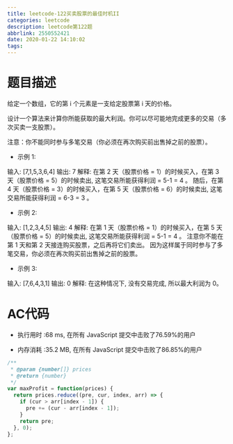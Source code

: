 ```yaml
---
title: leetcode-122买卖股票的最佳时机II
categories: leetcode
description: leetcode第122题
abbrlink: 2550552421
date: 2020-01-22 14:10:02
tags:
---
```


# 题目描述

给定一个数组，它的第 i 个元素是一支给定股票第 i 天的价格。

设计一个算法来计算你所能获取的最大利润。你可以尽可能地完成更多的交易（多次买卖一支股票）。

注意：你不能同时参与多笔交易（你必须在再次购买前出售掉之前的股票）。

* 示例 1:

输入: [7,1,5,3,6,4]
输出: 7
解释: 在第 2 天（股票价格 = 1）的时候买入，在第 3 天（股票价格 = 5）的时候卖出, 这笔交易所能获得利润 = 5-1 = 4 。
     随后，在第 4 天（股票价格 = 3）的时候买入，在第 5 天（股票价格 = 6）的时候卖出, 这笔交易所能获得利润 = 6-3 = 3 。

* 示例 2:

输入: [1,2,3,4,5]
输出: 4
解释: 在第 1 天（股票价格 = 1）的时候买入，在第 5 天 （股票价格 = 5）的时候卖出, 这笔交易所能获得利润 = 5-1 = 4 。
     注意你不能在第 1 天和第 2 天接连购买股票，之后再将它们卖出。
     因为这样属于同时参与了多笔交易，你必须在再次购买前出售掉之前的股票。

* 示例 3:

输入: [7,6,4,3,1]
输出: 0
解释: 在这种情况下, 没有交易完成, 所以最大利润为 0。

# AC代码

* 执行用时 :68 ms, 在所有 JavaScript 提交中击败了76.59%的用户

* 内存消耗 :35.2 MB, 在所有 JavaScript 提交中击败了86.85%的用户

```javascript
/**
 * @param {number[]} prices
 * @return {number}
 */
var maxProfit = function(prices) {
  return prices.reduce((pre, cur, index, arr) => {
    if (cur > arr[index - 1]) {
      pre += (cur - arr[index - 1]);
    }
    return pre;
  }, 0);
};
```

